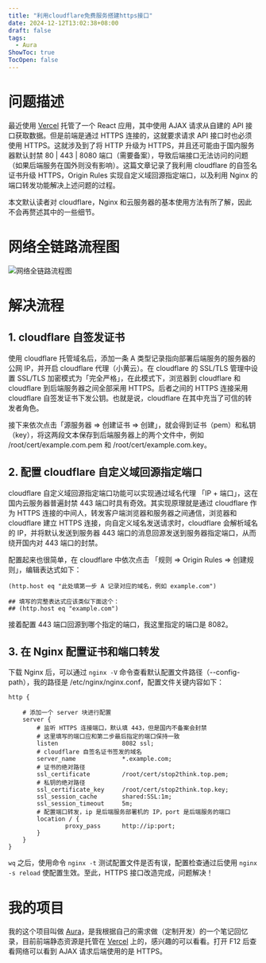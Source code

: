 ```yaml
---
title: "利用cloudflare免费服务搭建https接口" 
date: 2024-12-12T13:02:38+08:00
draft: false
tags:
  - Aura
ShowToc: true
TocOpen: false 
---
```


# 问题描述

最近使用 [Vercel](https://vercel.com) 托管了一个 React 应用，其中使用 AJAX 请求从自建的 API 接口获取数据。但是前端是通过 HTTPS 连接的，这就要求请求 API 接口时也必须使用 HTTPS。这就涉及到了将 HTTP 升级为 HTTPS，并且还可能由于国内服务器默认封禁 80 | 443 | 8080 端口（需要备案），导致后端接口无法访问的问题（如果后端服务在国外则没有影响）。这篇文章记录了我利用 cloudflare 的自签名证书升级 HTTPS，Origin Rules 实现自定义域回源指定端口，以及利用 Nginx 的端口转发功能解决上述问题的过程。

本文默认读者对 cloudflare，Nginx 和云服务器的基本使用方法有所了解，因此不会再赘述其中的一些细节。



# 网络全链路流程图

![网络全链路流程图](https://s2.loli.net/2024/12/12/3uTWhPXa41nIQyp.png)



# 解决流程

## 1. cloudflare 自签发证书

使用 cloudflare 托管域名后，添加一条 A 类型记录指向部署后端服务的服务器的公网 IP，并开启 cloudflare 代理（小黄云）。在 cloudflare 的 SSL/TLS 管理中设置 SSL/TLS 加密模式为「完全严格」，在此模式下，浏览器到 cloudflare 和 cloudflare 到后端服务器之间全部采用 HTTPS。后者之间的 HTTPS 连接采用 cloudflare 自签发证书下发公钥。也就是说，cloudflare 在其中充当了可信的转发者角色。

接下来依次点击「源服务器 => 创建证书 => 创建」，就会得到证书（pem）和私钥（key），将这两段文本保存到后端服务器上的两个文件中，例如 /root/cert/example.com.pem 和 /root/cert/example.com.key。

## 2. 配置 cloudflare 自定义域回源指定端口

cloudflare 自定义域回源指定端口功能可以实现通过域名代理 「IP + 端口」，这在国内云服务器普遍封禁 443 端口时具有奇效。其实现原理就是通过 cloudflare 作为 HTTPS 连接的中间人，转发客户端浏览器和服务器之间通信，浏览器和 cloudflare 建立 HTTPS 连接，向自定义域名发送请求时，cloudflare 会解析域名的 IP，并将默认发送到服务器 443 端口的消息回源发送到服务器指定端口，从而绕开国内对 443 端口的封禁。

配置起来也很简单，在 cloudflare 中依次点击 「规则 => Origin Rules => 创建规则」，编辑表达式如下：

```
(http.host eq "此处填第一步 A 记录对应的域名，例如 example.com")

## 填写的完整表达式应该类似下面这个：
## (http.host eq "example.com")
```

接着配置 443 端口回源到哪个指定的端口，我这里指定的端口是 8082。



## 3. 在 Nginx 配置证书和端口转发

下载 Nginx 后，可以通过 `nginx -V` 命令查看默认配置文件路径（--config-path），我的路径是 /etc/nginx/nginx.conf，配置文件关键内容如下：

```
http {

	# 添加一个 server 块进行配置
    server {
		# 监听 HTTPS 连接端口，默认填 443，但是国内不备案会封禁
		# 这里填写的端口应和第二步最后指定的端口保持一致
        listen                  8082 ssl;
        # cloudflare 自签名证书签发的域名
        server_name             *.example.com;
        # 证书的绝对路径
        ssl_certificate         /root/cert/stop2think.top.pem;
        # 私钥的绝对路径
        ssl_certificate_key     /root/cert/stop2think.top.key;
        ssl_session_cache       shared:SSL:1m;
        ssl_session_timeout     5m;
        # 配置端口转发，ip 是后端服务部署机的 IP，port 是后端服务的端口
        location / {
                proxy_pass      http://ip:port;
        }
	}
}
```

`wq` 之后，使用命令 `nginx -t` 测试配置文件是否有误，配置检查通过后使用 `nginx -s reload` 使配置生效。至此，HTTPS 接口改造完成，问题解决！



# 我的项目

我的这个项目叫做 [Aura](https://aura.stop2think.top/)，是我根据自己的需求做（定制开发）的一个笔记回忆录，目前前端静态资源是托管在 [Vercel](https://vercel.com) 上的，感兴趣的可以看看。打开 F12 后查看网络可以看到 AJAX 请求后端使用的是 HTTPS。

